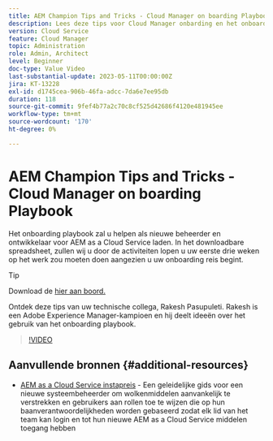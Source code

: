 ```yaml
---
title: AEM Champion Tips and Tricks - Cloud Manager on boarding Playbook
description: Lees deze tips voor Cloud Manager onbarding en het onboarding playbook van AEM kampioen en expert, Rakesh Pasupuleti.
version: Cloud Service
feature: Cloud Manager
topic: Administration
role: Admin, Architect
level: Beginner
doc-type: Value Video
last-substantial-update: 2023-05-11T00:00:00Z
jira: KT-13228
exl-id: d1745cea-906b-46fa-adcc-7da6e7ee95db
duration: 118
source-git-commit: 9fef4b77a2c70c8cf525d42686f4120e481945ee
workflow-type: tm+mt
source-wordcount: '170'
ht-degree: 0%

---
```


# AEM Champion Tips and Tricks - Cloud Manager on boarding Playbook

Het onboarding playbook zal u helpen als nieuwe beheerder en ontwikkelaar voor AEM as a Cloud Service laden. In het downloadbare spreadsheet, zullen wij u door de activiteiten lopen u uw eerste drie weken op het werk zou moeten doen aangezien u uw onboarding reis begint.

>[!TIP]
>
>Download de [hier aan boord.](./assets/Cloud-Manager-for-AEM-as-a-Cloud-Service.xlsx)

Ontdek deze tips van uw technische collega, Rakesh Pasupuleti. Rakesh is een Adobe Experience Manager-kampioen en hij deelt ideeën over het gebruik van het onboarding playbook.

>[!VIDEO](https://video.tv.adobe.com/v/3419299?quality=12&learn=on)

## Aanvullende bronnen {#additional-resources}

* [AEM as a Cloud Service instapreis](https://experienceleague.adobe.com/docs/experience-manager-cloud-service/content/onboarding/journey/overview.html) - Een geleidelijke gids voor een nieuwe systeembeheerder om wolkenmiddelen aanvankelijk te verstrekken en gebruikers aan rollen toe te wijzen die op hun baanverantwoordelijkheden worden gebaseerd zodat elk lid van het team kan login en tot hun nieuwe AEM as a Cloud Service middelen toegang hebben
